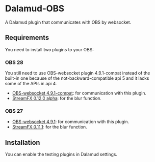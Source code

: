 # Dalamud-OBS

A Dalamud plugin that communicates with OBS by websocket.

## Requirements

You need to install two plugins to your OBS:

### OBS 28

You still need to use OBS-websocket plugin 4.9.1-compat instead of the built-in one because of the not-backward-compatible api 5 and it lacks some of the APIs in api 4.

- [OBS-websocket 4.9.1-compat](https://github.com/obsproject/obs-websocket/releases/tag/4.9.1-compat): for communication with this plugin.
- [StreamFX 0.12.0 alpha](https://github.com/Xaymar/obs-StreamFX/releases/tag/0.12.0a117): for the blur function.

### OBS 27

- [OBS-websocket 4.9.1](https://github.com/obsproject/obs-websocket/releases/tag/4.9.1): for communication with this plugin.
- [StreamFX 0.11.1](https://github.com/Xaymar/obs-StreamFX/releases/tag/0.11.1): for the blur function.

## Installation

You can enable the testing plugins in Dalamud settings.
